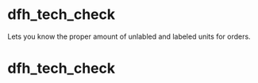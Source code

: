 # dfh_tech_check

Lets you know the proper amount of unlabled and labeled units for orders.
# dfh_tech_check
